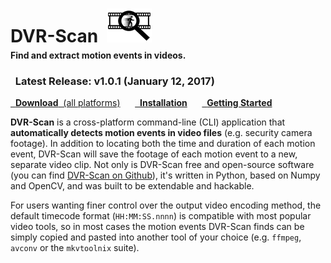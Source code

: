 <h1 class="wy-text-neutral">DVR-Scan &nbsp;<img src="img/dvr-scan-logo_small.png"/></h1>
<h4 class="wy-text-info" style="margin-top:-1em;">Find and extract motion events in videos.</h4>

<div class="important">
<h3 class="wy-text-neutral"><span class="fa fa-info-circle wy-text-info"></span>&nbsp; Latest Release: <b>v1.0.1</b> (January 12, 2017)</h3>
<a href="download/" class="btn btn-info" style="margin-bottom:8px;" role="button"><span class="fa fa-download"></span>&nbsp; <b>Download</b>&nbsp;&nbsp;(all platforms)</a> &nbsp;&nbsp;&nbsp;&nbsp; <a href="guide/installing/" class="btn btn-success" style="margin-bottom:8px;" role="button"><span class="fa fa-gear"></span>&nbsp; <b>Installation</b></a> &nbsp;&nbsp;&nbsp;&nbsp; <a href="guide/examples/" class="btn btn-warning" style="margin-bottom:8px;" role="button"><span class="fa fa-book"></span>&nbsp; <b>Getting Started</b></a>
</div>


**DVR-Scan** is a cross-platform command-line (CLI) application that **automatically detects motion events in video files** (e.g. security camera footage).  In addition to locating both the time and duration of each motion event, DVR-Scan will save the footage of each motion event to a new, separate video clip.  Not only is DVR-Scan free and open-source software (you can find [DVR-Scan on Github](https://github.com/Breakthrough/DVR-Scan)), it's written in Python, based on Numpy and OpenCV, and was built to be extendable and hackable.

For users wanting finer control over the output video encoding method, the default timecode format (`HH:MM:SS.nnnn`) is compatible with most popular video tools, so in most cases the motion events DVR-Scan finds can be simply copied and pasted into another tool of your choice (e.g. `ffmpeg`, `avconv` or the `mkvtoolnix` suite).

